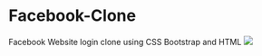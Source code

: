 # Facebook-Clone
Facebook Website login clone using CSS Bootstrap and HTML
<img src="https://static.xx.fbcdn.net/rsrc.php/y8/r/dF5SId3UHWd.svg" class="w-50">
      
